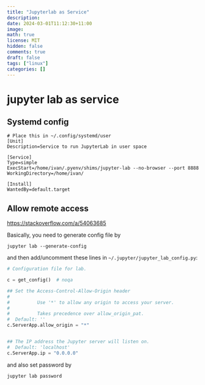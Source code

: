 ```yaml
---
title: "Jupyterlab as Service"
description:
date: 2024-03-01T11:12:30+11:00
image:
math: true
license: MIT
hidden: false
comments: true
draft: false
tags: ["linux"]
categories: []
---
```


# jupyter lab as service

## Systemd config

```systemd
# Place this in ~/.config/systemd/user
[Unit]
Description=Service to run JupyterLab in user space

[Service]
Type=simple
ExecStart=/home/ivan/.pyenv/shims/jupyter-lab --no-browser --port 8888
WorkingDirectory=/home/ivan/

[Install]
WantedBy=default.target

```

## Allow remote access

https://stackoverflow.com/a/54063685

Basically, you need to generate config file by

```shell
jupyter lab --generate-config
```

and then add/uncomment these lines in `~/.jupyter/jupyter_lab_config.py`:

```python
# Configuration file for lab.

c = get_config()  # noqa

## Set the Access-Control-Allow-Origin header
#
#          Use '*' to allow any origin to access your server.
#
#          Takes precedence over allow_origin_pat.
#  Default: ''
c.ServerApp.allow_origin = "*"


## The IP address the Jupyter server will listen on.
#  Default: 'localhost'
c.ServerApp.ip = "0.0.0.0"

```

and also set password by

```shell
jupyter lab password
```
